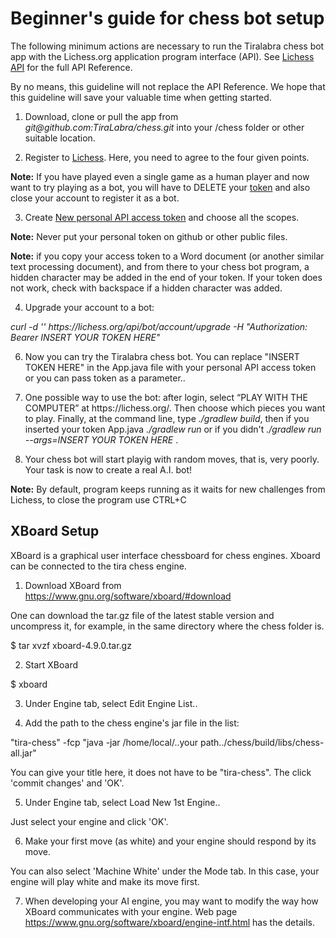 # Beginner's guide for chess bot setup

The following minimum actions are necessary to run the Tiralabra chess bot app with the Lichess.org application program interface (API). See [Lichess API](https://lichess.org/api) for the full API Reference. 

By no means, this guideline will not replace the API Reference. We hope that this guideline will save your valuable time when getting started.

1. Download, clone or pull the app from *git@<span></span>github.com:TiraLabra/chess.git* into your /chess folder or other suitable location.

2. Register to [Lichess](https://lichess.org/signup). Here, you need to agree to the four given points.

**Note:** If you have played even a single game as a human player and now want to try playing as a bot, you will have to DELETE your [token](https://lichess.org/account/oauth/token) and also close your account to register it as a bot.

3. Create [New personal API access token](https://lichess.org/account/oauth/token/create) and choose all the scopes.

**Note:** Never put your personal token on github or other public files.

**Note:** if you copy your access token to a Word document (or another similar text processing document), and from there to your chess bot program, a hidden character may be added in the end of your token. If your token does not work, check with backspace if a hidden character was added.

4. Upgrade your account to a bot:

*curl -d '' https<span></span>://lichess.org/api/bot/account/upgrade -H "Authorization: Bearer INSERT YOUR TOKEN HERE"*

6. Now you can try the Tiralabra chess bot. 
You can replace "INSERT TOKEN HERE" in the App.java file with your personal API access token or you can pass token as a parameter..

7. One possible way to use the bot: after login, select “PLAY WITH THE COMPUTER” at https<span></span>://lichess.org/. 
Then choose which pieces you want to play. Finally, at the command line, type *./gradlew build*, 
then if you inserted your token App.java *./gradlew run* or if you didn't *./gradlew run --args=INSERT YOUR TOKEN HERE* .

8. Your chess bot will start playig with random moves, that is, very poorly. Your task is now to create a real A.I. bot!

**Note:** By default, program keeps running as it waits for new challenges from Lichess, to close the program use CTRL+C


## XBoard Setup

XBoard is a graphical user interface chessboard for chess engines. Xboard can be connected to the tira chess engine.

1. Download XBoard from  https://www.gnu.org/software/xboard/#download

One can download the tar.gz file of the latest stable version and uncompress it, for example, in the same directory where the chess folder is.

$ tar xvzf xboard-4.9.0.tar.gz

2. Start XBoard

$ xboard

3. Under Engine tab, select Edit Engine List..

4. Add the path to the chess engine's jar file in the list:

"tira-chess" -fcp "java -jar /home/local/..your path../chess/build/libs/chess-all.jar"

You can give your title here, it does not have to be "tira-chess".
The click 'commit changes' and 'OK'.

5. Under Engine tab, select Load New 1st Engine..

Just select your engine and click 'OK'.

6. Make your first move (as white) and your engine should respond by its move.

You can also select 'Machine White' under the Mode tab. In this case, your engine will play white and make its move first.

7. When developing your AI engine, you may want to modify the way how XBoard communicates with your engine. Web page https://www.gnu.org/software/xboard/engine-intf.html has the details.




